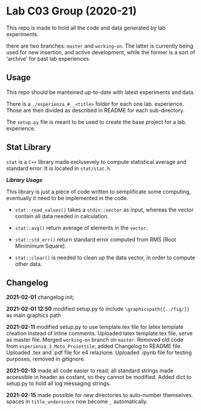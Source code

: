 # Lab C03 Group (2020-21)

This repo is made to hold all the code and data generated by lab experiments.

there are two branches: `master` and `working-on`. The latter is currently being used for new 
insertion, and active development, while the former is a sort of 'archive' for past lab experiences.

## Usage

This repo should be manteined up-to-date with latest experiments and data.

There is a `./esperienza_#__<title>` folder for each one lab. experience. Those are then divided 
as described in README for each sub-directory. 

The `setup.py` file is meant to be used to create the base project for a lab. experience.

## Stat Library

`stat` is a `C++` library made exclusevely to compute statistical average and standard error.
It is located in `stat/stat.h`.

***Library Usage***

This library is just a piece of code written to semplificate some computing, eventually it need 
to be implemented in the code.

* `stat::read_values()` takes a `stdin::vector` as input, whereas the vector contain all data needed
 in calculation.

* `stat::avg()` return average of elements in the `vector`.

* `stat::std_err()` return standard error computed from RMS (Root Minimimum Square).

* `stat::clear()` is needed to clean up the data vector, in order to compute other data. 

Changelog
---------
**2021-02-01** changelog init;

**2021-02-01 12:50** modified setup.py to include `\graphicspath{{../fig/}}` as main graphics path

**2021-02-11** modified setup.py to use template.tex file for latex template creation instead of inline comments.
Uploaded latex template.tex file, serve as master file. 
Merged `working-on` branch on `master`. Removed old code from `esperienza_3_Moto_Proiettile`; added Changelog to 
README file.
Uploaded .tex and .pdf file for e4 relazione.
Uploaded .ipynb file for testing purposes, removed in gitignore.

**2021-02-13** made all code easier to read; all standard strings made accessible in header as costant, so they
cannot be modified. Added dict to setup.py to hold all log messaging strings.

**2021-02-15** made possible for new directories to auto-number themselves. spaces in `title_underscore` now become
 `_` automatically. 
